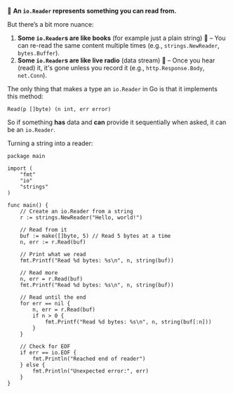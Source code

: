 🔹 **An `io.Reader` represents something you can read from.**

But there’s a bit more nuance:

1. **Some `io.Reader`s are like books** (for example just a plain string) 📖 – You can re-read the same content multiple times (e.g., `strings.NewReader`, `bytes.Buffer`).
2. **Some `io.Reader`s are like live radio** (data stream) 📡 – Once you hear (read) it, it's gone unless you record it (e.g., `http.Response.Body`, `net.Conn`).

The only thing that makes a type an `io.Reader` in Go is that it implements this method:

`Read(p []byte) (n int, err error)`

So if something **has** data and **can** provide it sequentially when asked, it can be an `io.Reader`.


Turning a string into a reader:
```
package main

import (
	"fmt"
	"io"
	"strings"
)

func main() {
	// Create an io.Reader from a string
	r := strings.NewReader("Hello, world!")

	// Read from it
	buf := make([]byte, 5) // Read 5 bytes at a time
	n, err := r.Read(buf)

	// Print what we read
	fmt.Printf("Read %d bytes: %s\n", n, string(buf))

	// Read more
	n, err = r.Read(buf)
	fmt.Printf("Read %d bytes: %s\n", n, string(buf))

	// Read until the end
	for err == nil {
		n, err = r.Read(buf)
		if n > 0 {
			fmt.Printf("Read %d bytes: %s\n", n, string(buf[:n]))
		}
	}

	// Check for EOF
	if err == io.EOF {
		fmt.Println("Reached end of reader")
	} else {
		fmt.Println("Unexpected error:", err)
	}
}

```